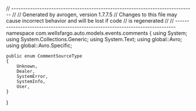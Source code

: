 
// ------------------------------------------------------------------------------
// <auto-generated>
//    Generated by avrogen, version 1.7.7.5
//    Changes to this file may cause incorrect behavior and will be lost if code
//    is regenerated
// </auto-generated>
// ------------------------------------------------------------------------------
namespace com.wellsfargo.auto.models.events.comments
{
	using System;
	using System.Collections.Generic;
	using System.Text;
	using global::Avro;
	using global::Avro.Specific;
	
	public enum CommentSourceType
	{
		Unknown,
		Dealer,
		SystemError,
		SystemInfo,
		User,
	}
}
